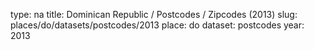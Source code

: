 type: na
title: Dominican Republic / Postcodes / Zipcodes (2013)
slug: places/do/datasets/postcodes/2013
place: do
dataset: postcodes
year: 2013
